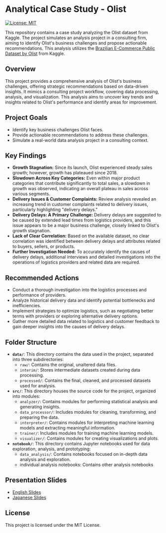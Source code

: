 # Analytical Case Study - Olist

[![License: MIT](https://img.shields.io/badge/License-MIT-yellow.svg)](https://opensource.org/licenses/MIT)

This repository contains a case study analyzing the Olist dataset from Kaggle. The project simulates an analysis project in a consulting firm, aiming to identify Olist's business challenges and propose actionable recommendations.  This analysis utilizes the [Brazilian E-Commerce Public Dataset by Olist](https://www.kaggle.com/datasets/olistbr/brazilian-ecommerce?resource=download) from Kaggle.

## Overview

This project provides a comprehensive analysis of Olist's business challenges, offering strategic recommendations based on data-driven insights. It mimics a consulting project workflow, covering data processing, analysis, and visualization. This analysis aims to uncover key trends and insights related to Olist's performance and identify areas for improvement.

## Project Goals

*   Identify key business challenges Olist faces.
*   Provide actionable recommendations to address these challenges.
*   Simulate a real-world data analysis project in a consulting context.

## Key Findings

*   **Growth Stagnation:** Since its launch, Olist experienced steady sales growth; however, growth has plateaued since 2018.
*   **Slowdown Across Key Categories:** Even within major product categories that contribute significantly to total sales, a slowdown in growth was observed, indicating an overall plateau in sales across various segments.
*   **Delivery Issues & Customer Complaints:** Review analysis revealed an increasing trend in customer complaints related to delivery issues, particularly highlighting "delivery delays."
*   **Delivery Delays: A Primary Challenge:** Delivery delays are suggested to be caused by extended lead times from logistics providers, and this issue appears to be a major business challenge, closely linked to Olist's growth stagnation.
*   **Lack of Clear Correlation:** Based on the available dataset, no clear correlation was identified between delivery delays and attributes related to buyers, sellers, or products.
*   **Further Investigation Needed:** To accurately identify the causes of delivery delays, additional interviews and detailed investigations into the operations of logistics providers and related data are required.

## Recommended Actions

*   Conduct a thorough investigation into the logistics processes and performance of providers.
*   Analyze historical delivery data and identify potential bottlenecks and inefficiencies.
*   Implement strategies to optimize logistics, such as negotiating better terms with providers or exploring alternative delivery options.
*   Gather more detailed data related to logistics and customer feedback to gain deeper insights into the causes of delivery delays.


## Folder Structure
*   **`data/`**: This directory contains the data used in the project, separated into three subdirectories:
    *   `raw/`: Contains the original, unaltered data files.
    *   `interim/`: Stores intermediate datasets created during data processing.
    *   `processed/`: Contains the final, cleaned, and processed datasets used for analysis.
*   **`src/`**: This directory houses the source code for the project, organized into modules:
    *   `analyzer/`: Contains modules for performing statistical analysis and generating insights.
    *   `data_processor/`: Includes modules for cleaning, transforming, and preparing the data.
    *   `interpreter/`: Contains modules for interpreting machine learning models and extracting meaningful information.
    *   `trainer/`: Includes modules for training machine learning models.
    *   `visualizer/`: Contains modules for creating visualizations and plots.
*   **`notebook/`**: This directory contains Jupyter notebooks used for data exploration, analysis, and prototyping:
    *   `data_analysis/`: Contains notebooks focused on in-depth data analysis and exploration.
    *   individual analysis notebooks: Contains other analysis notebooks

## Presentation Slides

*   [English Slides](https://drive.google.com/file/d/1dCPDZULL8augCY4Un5OoeSJYfKdU8kp1/view?usp=sharing)
*   [Japanese Slides]([https://drive.google.com/file/d/1dCPDZULL8augCY4Un5OoeSJYfKdU8kp1/view?usp=sharing](https://drive.google.com/file/d/1gyEBFXcvawT9OTvJsDigvndumABqwMFH/view?usp=sharing))
## License

This project is licensed under the MIT License.

